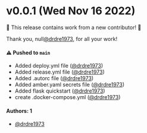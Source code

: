 # v0.0.1 (Wed Nov 16 2022)

:tada: This release contains work from a new contributor! :tada:

Thank you, null[@drdre1973](https://github.com/drdre1973), for all your work!

#### ⚠️ Pushed to `main`

- Added deploy.yml file ([@drdre1973](https://github.com/drdre1973))
- Added release.yml file ([@drdre1973](https://github.com/drdre1973))
- Added .autorc file ([@drdre1973](https://github.com/drdre1973))
- Added amber.yaml secrets file ([@drdre1973](https://github.com/drdre1973))
- Added flask quickstart ([@drdre1973](https://github.com/drdre1973))
- create .docker-compose.yml ([@drdre1973](https://github.com/drdre1973))

#### Authors: 1

- [@drdre1973](https://github.com/drdre1973)
